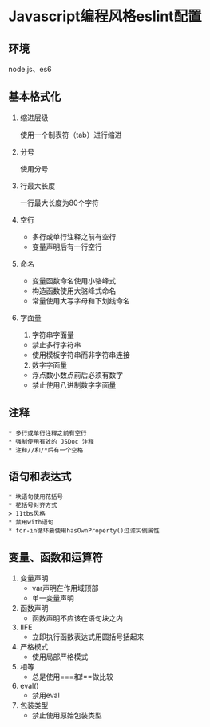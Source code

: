 # Javascript编程风格eslint配置
## 环境
node.js、es6
## 基本格式化
1. 缩进层级

    使用一个制表符（tab）进行缩进
2. 分号

    使用分号
3. 行最大长度

    一行最大长度为80个字符
4. 空行
    * 多行或单行注释之前有空行
    * 变量声明后有一行空行
5. 命名
    * 变量函数命名使用小骆峰式
    * 构造函数使用大骆峰式命名
    * 常量使用大写字母和下划线命名
6. 字面量
    1. 字符串字面量
    * 禁止多行字符串
    * 使用模板字符串而非字符串连接
    
    2. 数字字面量
    * 浮点数小数点前后必须有数字
    * 禁止使用八进制数字字面量 
## 注释
    * 多行或单行注释之前有空行
    * 强制使用有效的 JSDoc 注释
    * 注释//和/*后有一个空格
## 语句和表达式
    * 块语句使用花括号
    * 花括号对齐方式
    > 11tbs风格
    * 禁用with语句
    * for-in循环要使用hasOwnProperty()过滤实例属性
## 变量、函数和运算符
1. 变量声明
    * var声明在作用域顶部
    * 单一变量声明
2. 函数声明
    * 函数声明不应该在语句块之内
3. IIFE
    * 立即执行函数表达式用圆括号括起来
4. 严格模式
    * 使用局部严格模式
5. 相等
    * 总是使用===和!==做比较
6. eval()
    * 禁用eval
7. 包装类型
    * 禁止使用原始包装类型